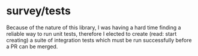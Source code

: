# survey/tests

Because of the nature of this library, I was having a hard time finding a reliable
way to run unit tests, therefore I elected to create (read: start creating) a suite
of integration tests which must be run successfully before a PR can be merged.
